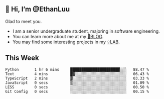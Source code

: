 ## 👋 Hi, I’m @EthanLuu

Glad to meet you.

- I am a senior undergraduate student, majoring in software engineering.
- You can learn more about me at my [📝BLOG](https://blog.ethanloo.cn).
- You may find some interesting projects in my [💡LAB](https://lab.ethanloo.cn).

## This Week
<!--START_SECTION:waka-->

```text
Python       1 hr 6 mins     ██████████████████████░░░   88.47 %
Text         4 mins          █▓░░░░░░░░░░░░░░░░░░░░░░░   06.43 %
TypeScript   2 mins          ▓░░░░░░░░░░░░░░░░░░░░░░░░   03.33 %
JavaScript   0 secs          ▒░░░░░░░░░░░░░░░░░░░░░░░░   01.09 %
LESS         0 secs          ░░░░░░░░░░░░░░░░░░░░░░░░░   00.50 %
Git Config   0 secs          ░░░░░░░░░░░░░░░░░░░░░░░░░   00.15 %
```

<!--END_SECTION:waka-->
